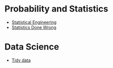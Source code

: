 
# Probability and Statistics
- [Statistical Engineering](https://statistical-engineering.com/)
- [Statistics Done Wrong](https://www.statisticsdonewrong.com/)

# Data Science
- [Tidy data](http://vita.had.co.nz/papers/tidy-data.pdf)
